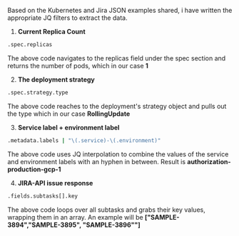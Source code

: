 Based on the Kubernetes and Jira JSON examples shared, i have written the appropriate JQ filters to extract the data.

1. **Current Replica Count**

```bash
.spec.replicas 

```
The above code navigates to the replicas field under the spec section and returns the number of pods, which in our case **1**

2. **The deployment strategy**
```bash
.spec.strategy.type

```
The above code reaches to the deployment's strategy object and pulls out the type which in our case **RollingUpdate**

3. **Service label + environment label**

```bash
.metadata.labels | "\(.service)-\(.environment)"

```
The above code uses JQ interpolation to combine the values of the service and environment labels with an hyphen in between. Result is **authorization-production-gcp-1**

4. **JIRA-API issue response**
```bash
.fields.subtasks[].key
```
The above code loops over all subtasks and grabs their key values, wrapping them in an array. An example will be 
**["SAMPLE-3894","SAMPLE-3895", "SAMPLE-3896""]**